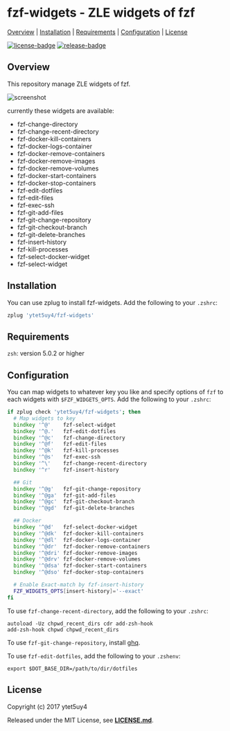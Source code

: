 # fzf-widgets - ZLE widgets of fzf

[Overview](#overview) |
[Installation](#installation) |
[Requirements](#requirements) |
[Configuration](#configuration) |
[License](#license)

[![license-badge]][license-link]
[![release-badge]][release-link]

## Overview

This repository manage ZLE widgets of fzf.

![screenshot]

currently these widgets are available:

* fzf-change-directory
* fzf-change-recent-directory
* fzf-docker-kill-containers
* fzf-docker-logs-container
* fzf-docker-remove-containers
* fzf-docker-remove-images
* fzf-docker-remove-volumes
* fzf-docker-start-containers
* fzf-docker-stop-containers
* fzf-edit-dotfiles
* fzf-edit-files
* fzf-exec-ssh
* fzf-git-add-files
* fzf-git-change-repository
* fzf-git-checkout-branch
* fzf-git-delete-branches
* fzf-insert-history
* fzf-kill-processes
* fzf-select-docker-widget
* fzf-select-widget

## Installation

You can use zplug to install fzf-widgets. Add the following to your `.zshrc`:

```zsh
zplug 'ytet5uy4/fzf-widgets'
```

## Requirements

`zsh`: version 5.0.2 or higher

## Configuration

You can map widgets to whatever key you like and specify options of `fzf` to
each widgets with `$FZF_WIDGETS_OPTS`. Add the following to your `.zshrc`:

```zsh
if zplug check 'ytet5uy4/fzf-widgets'; then
  # Map widgets to key
  bindkey '^@'    fzf-select-widget
  bindkey '^@.'   fzf-edit-dotfiles
  bindkey '^@c'   fzf-change-directory
  bindkey '^@f'   fzf-edit-files
  bindkey '^@k'   fzf-kill-processes
  bindkey '^@s'   fzf-exec-ssh
  bindkey '^\'    fzf-change-recent-directory
  bindkey '^r'    fzf-insert-history

  ## Git
  bindkey '^@g'   fzf-git-change-repository
  bindkey '^@ga'  fzf-git-add-files
  bindkey '^@gc'  fzf-git-checkout-branch
  bindkey '^@gd'  fzf-git-delete-branches

  ## Docker
  bindkey '^@d'   fzf-select-docker-widget
  bindkey '^@dk'  fzf-docker-kill-containers
  bindkey '^@dl'  fzf-docker-logs-container
  bindkey '^@dr'  fzf-docker-remove-containers
  bindkey '^@dri' fzf-docker-remove-images
  bindkey '^@drv' fzf-docker-remove-volumes
  bindkey '^@dsa' fzf-docker-start-containers
  bindkey '^@dso' fzf-docker-stop-containers

  # Enable Exact-match by fzf-insert-history
  FZF_WIDGETS_OPTS[insert-history]='--exact'
fi
```

To use `fzf-change-recent-directory`, add the following to your `.zshrc`:

```
autoload -Uz chpwd_recent_dirs cdr add-zsh-hook
add-zsh-hook chpwd chpwd_recent_dirs
```

To use `fzf-git-change-repository`, install [ghq][ghq-link].

To use `fzf-edit-dotfiles`, add the following to your `.zshenv`:

```
export $DOT_BASE_DIR=/path/to/dir/dotfiles
```

## License

Copyright (c) 2017 ytet5uy4

Released under the MIT License, see **[LICENSE.md][license-link]**.

[screenshot]: https://raw.githubusercontent.com/wiki/ytet5uy4/fzf-widgets/screenshot.png
[release-badge]: https://img.shields.io/github/release/ytet5uy4/fzf-widgets.svg?style=flat-square
[license-badge]: https://img.shields.io/github/license/ytet5uy4/fzf-widgets.svg?style=flat-square

[release-link]: //github.com/ytet5uy4/fzf-widgets/releases/latest
[license-link]: LICENSE.md

[ghq-link]: //github.com/motemen/ghq
